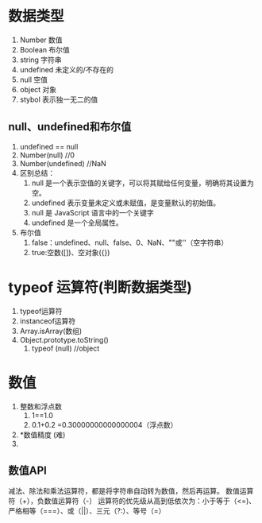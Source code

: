 # 数据类型
1. Number 数值
2. Boolean 布尔值
3. string 字符串
4. undefined 未定义的/不存在的
5. null 空值
6. object 对象
7. stybol 表示独一无二的值


## null、undefined和布尔值
1. undefined == null
2. Number(null) //0
3. Number(undefined) //NaN
4. 区别总结： 
   1. null 是一个表示空值的关键字，可以将其赋给任何变量，明确将其设置为空。 
   2. undefined 表示变量未定义或未赋值，是变量默认的初始值。 
   3. null 是 JavaScript 语言中的一个关键字
   4. undefined 是一个全局属性。
5. 布尔值
   1. false：undefined、null、false、0、NaN、""或''（空字符串） 
   2. true:空数([])、空对象({})

# typeof 运算符(判断数据类型)
1. typeof运算符
2. instanceof运算符
3. Array.isArray(数组)
4. Object.prototype.toString() 
   1. typeof (null) //object

# 数值
1. 整数和浮点数
   1.  1==1.0
   2.  0.1+0.2 =0.30000000000000004（浮点数）
2. *数值精度 (难) 
3.  
## 数值API

减法、除法和乘法运算符，都是将字符串自动转为数值，然后再运算。
数值运算符（+），负数值运算符（-）
运算符的优先级从高到低依次为：小于等于（<=)、严格相等（===）、或（||）、三元（?:）、等号（=）




